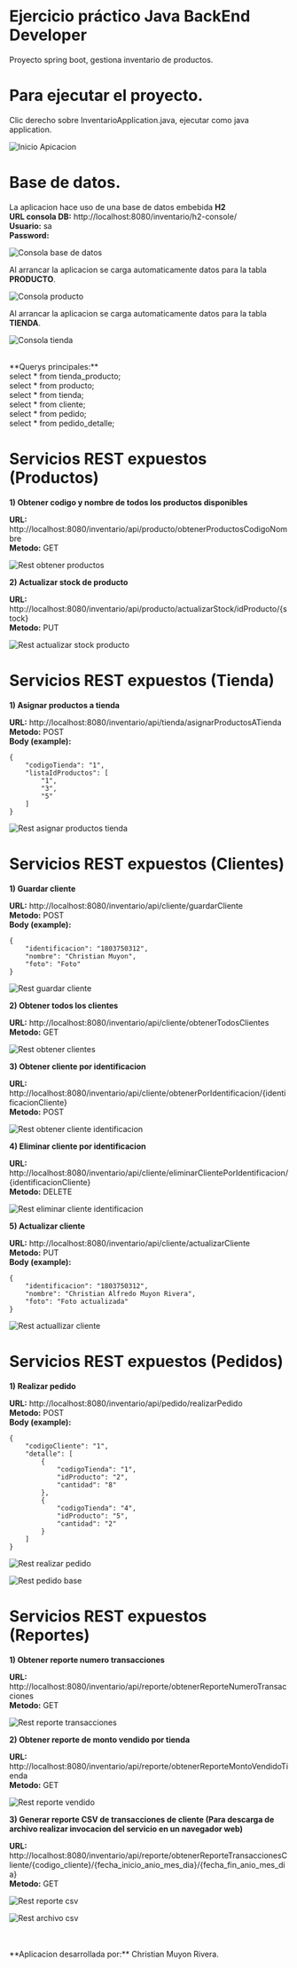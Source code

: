 Ejercicio práctico Java BackEnd Developer
================================

Proyecto spring boot, gestiona inventario de productos. 

Para ejecutar el proyecto.
==========================

Clic derecho sobre InventarioApplication.java, ejecutar como java application.

![Inicio Apicacion](/capturas/aplicacion.png)

Base de datos.
==========================

La aplicacion hace uso de una base de datos embebida **H2**
<br />
**URL consola DB:** http://localhost:8080/inventario/h2-console/
<br />
**Usuario:** sa
<br />
**Password:** 

![Consola base de datos](/capturas/consolaDB.png)

Al arrancar la aplicacion se carga automaticamente datos para la tabla **PRODUCTO**.

![Consola producto](/capturas/productoDB.png)

Al arrancar la aplicacion se carga automaticamente datos para la tabla **TIENDA**.

![Consola tienda](/capturas/tiendaDB.png)

<br />
**Querys principales:** 
<br />
select * from tienda_producto;<br />
select * from producto;<br />
select * from tienda;<br />
select * from cliente;<br />
select * from pedido;<br />
select * from pedido_detalle;

Servicios REST expuestos (Productos)
==========================

**1) Obtener codigo y nombre de todos los productos disponibles**

**URL:** http://localhost:8080/inventario/api/producto/obtenerProductosCodigoNombre
<br />**Metodo:** GET

![Rest obtener productos](/capturas/obtenerProductos.png)

**2) Actualizar stock de producto**

**URL:** http://localhost:8080/inventario/api/producto/actualizarStock/idProducto/{stock}
<br />**Metodo:** PUT

![Rest actualizar stock producto](/capturas/actualizarStock.png)

Servicios REST expuestos (Tienda)
==========================

**1) Asignar productos a tienda**

**URL:** http://localhost:8080/inventario/api/tienda/asignarProductosATienda
<br />**Metodo:** POST
<br />**Body (example):**
<br />
```
{
    "codigoTienda": "1",
    "listaIdProductos": [
        "1",
        "3",
        "5"
    ]
}
````

![Rest asignar productos tienda](/capturas/asignarProductosTienda.png)

Servicios REST expuestos (Clientes)
==========================

**1) Guardar cliente**

**URL:** http://localhost:8080/inventario/api/cliente/guardarCliente
<br />**Metodo:** POST
<br />**Body (example):**
<br />
```
{
    "identificacion": "1803750312",
    "nombre": "Christian Muyon",
    "foto": "Foto"
}
````

![Rest guardar cliente](/capturas/guardarCliente.png)

**2) Obtener todos los clientes**

**URL:** http://localhost:8080/inventario/api/cliente/obtenerTodosClientes
<br />**Metodo:** GET

![Rest obtener clientes](/capturas/obtenerTodosClientes.png)


**3) Obtener cliente por identificacion**

**URL:** http://localhost:8080/inventario/api/cliente/obtenerPorIdentificacion/{identificacionCliente}
<br />**Metodo:** POST

![Rest obtener cliente identificacion](/capturas/obtenerClienteIdentificacion.png)

**4) Eliminar cliente por identificacion**

**URL:** http://localhost:8080/inventario/api/cliente/eliminarClientePorIdentificacion/{identificacionCliente}
<br />**Metodo:** DELETE

![Rest eliminar cliente identificacion](/capturas/eliminarCliente.png)

**5) Actualizar cliente**

**URL:** http://localhost:8080/inventario/api/cliente/actualizarCliente
<br />**Metodo:** PUT
<br />**Body (example):**
<br />
```
{
    "identificacion": "1803750312",
    "nombre": "Christian Alfredo Muyon Rivera",
    "foto": "Foto actualizada"
}
````

![Rest actuallizar cliente](/capturas/actualizarCliente.png)

Servicios REST expuestos (Pedidos)
==========================

**1) Realizar pedido**

**URL:** http://localhost:8080/inventario/api/pedido/realizarPedido
<br />**Metodo:** POST
<br />**Body (example):**
<br />
```
{
    "codigoCliente": "1",
    "detalle": [
        {
            "codigoTienda": "1",
            "idProducto": "2",
            "cantidad": "8"
        },
        {
            "codigoTienda": "4",
            "idProducto": "5",
            "cantidad": "2"
        }
    ]
}
````

![Rest realizar pedido](/capturas/realizarPedido.png)

![Rest pedido base](/capturas/pedidoBase.png)

Servicios REST expuestos (Reportes)
==========================

**1) Obtener reporte numero transacciones**

**URL:** http://localhost:8080/inventario/api/reporte/obtenerReporteNumeroTransacciones
<br />**Metodo:** GET

![Rest reporte transacciones](/capturas/reporteTransacciones.png)

**2) Obtener reporte de monto vendido por tienda**

**URL:** http://localhost:8080/inventario/api/reporte/obtenerReporteMontoVendidoTienda
<br />**Metodo:** GET

![Rest reporte vendido](/capturas/reporteVendido.png)

**3) Generar reporte CSV de transacciones de cliente (Para descarga de archivo realizar invocacion del servicio en un navegador web)**

**URL:** http://localhost:8080/inventario/api/reporte/obtenerReporteTransaccionesCliente/{codigo_cliente}/{fecha_inicio_anio_mes_dia}/{fecha_fin_anio_mes_dia}
<br />**Metodo:** GET

![Rest reporte csv](/capturas/descargaArchivo.png)

![Rest archivo csv](/capturas/csv.png)

<br />
<br />**Aplicacion desarrollada por:** Christian Muyon Rivera. 